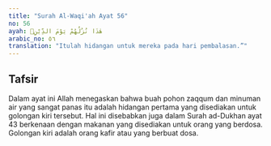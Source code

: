 ```yaml
---
title: "Surah Al-Waqi'ah Ayat 56"
no: 56
ayah: هٰذَا نُزُلُهُمْ يَوْمَ الدِّيْنِۗ  
arabic_no: ٥٦
translation: "Itulah hidangan untuk mereka pada hari pembalasan.”"
---
```


## Tafsir

Dalam ayat ini Allah menegaskan bahwa buah pohon zaqqum dan minuman air yang sangat panas itu adalah hidangan pertama yang disediakan untuk golongan kiri tersebut. Hal ini disebabkan juga dalam Surah ad-Dukhan ayat 43 berkenaan dengan makanan yang disediakan untuk orang yang berdosa. Golongan kiri adalah orang kafir atau yang berbuat dosa.